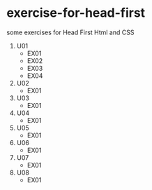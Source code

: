 # exercise-for-head-first
some exercises for Head First Html and CSS

1. U01
   + EX01
   + EX02
   + EX03
   + EX04
2. U02
   + EX01
3. U03
   + EX01
4. U04
   + EX01
5. U05
   + EX01
6. U06
   + EX01
7. U07
   + EX01
8. U08
   + EX01